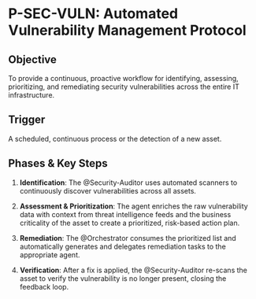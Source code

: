 # P-SEC-VULN: Automated Vulnerability Management Protocol

## Objective
To provide a continuous, proactive workflow for identifying, assessing, prioritizing, and remediating security vulnerabilities across the entire IT infrastructure.

## Trigger
A scheduled, continuous process or the detection of a new asset.

## Phases & Key Steps

1. **Identification**: The @Security-Auditor uses automated scanners to continuously discover vulnerabilities across all assets.

2. **Assessment & Prioritization**: The agent enriches the raw vulnerability data with context from threat intelligence feeds and the business criticality of the asset to create a prioritized, risk-based action plan.

3. **Remediation**: The @Orchestrator consumes the prioritized list and automatically generates and delegates remediation tasks to the appropriate agent.

4. **Verification**: After a fix is applied, the @Security-Auditor re-scans the asset to verify the vulnerability is no longer present, closing the feedback loop.